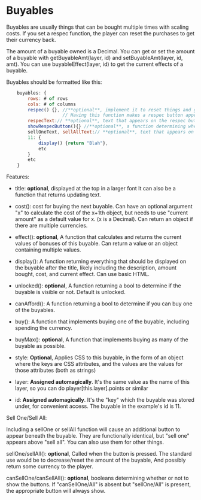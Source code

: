 # Buyables

Buyables are usually things that can be bought multiple times with scaling costs. If you set a respec function,
the player can reset the purchases to get their currency back.

The amount of a buyable owned is a Decimal.
You can get or set the amount of a buyable with getBuyableAmt(layer, id) and setBuyableAmt(layer, id, amt).
You can use buyableEffect(layer, id) to get the current effects of a buyable.

Buyables should be formatted like this:

```js
    buyables: {
        rows: # of rows
        cols: # of columns
        respec() {}, //**optional**, implement it to reset things and give back your currency.
                     // Having this function makes a respec button appear
        respecText:// **optional**, text that appears on the respec button
        showRespecButton(){} //**optional**, a function determining whether or not to show the button. Defaults to true if absent.
        sellOneText, sellAllText:// **optional**, text that appears on the "sell one" and "sell all" buttons respectively (if you are using them)
        11: {
            display() {return "Blah"},
            etc
        }
        etc
    }
```

Features:

- title: **optional**, displayed at the top in a larger font
         It can also be a function that returns updating text.

- cost(): cost for buying the next buyable. Can have an optional argument "x" to calculate the cost of the x+1th object,
          but needs to use "current amount" as a default value for x. (x is a Decimal).
          Can return an object if there are multiple currencies.
                    
- effect(): **optional**, A function that calculates and returns the current values of bonuses
            of this buyable. Can return a value or an object containing multiple values.

- display(): A function returning everything that should be displayed on the buyable after the title, likely
           including the description, amount bought, cost, and current effect. Can use basic HTML.

- unlocked(): **optional**, A function returning a bool to determine if the buyable is visible or not. Default is unlocked.

- canAfford(): A function returning a bool to determine if you can buy one of the buyables.

- buy(): A function that implements buying one of the buyable, including spending the currency.

- buyMax(): **optional**, A function that implements buying as many of the buyable as possible.

- style: **Optional**, Applies CSS to this buyable, in the form of an object where the keys are CSS attributes,
         and the values are the values for those attributes (both as strings)
         
- layer: **Assigned automagically**. It's the same value as the name of this layer, so you can do player[this.layer].points or similar

- id: **Assigned automagically**. It's the "key" which the buyable was stored under, for convenient access.
      The buyable in the example's id is 11.

Sell One/Sell All:

Including a sellOne or sellAll function will cause an additional button to appear beneath the buyable.
They are functionally identical, but "sell one" appears above "sell all". You can also use them for other things.

sellOne/sellAll(): **optional**, Called when the button is pressed. The standard use would be to decrease/reset the amount of the buyable,
                   And possibly return some currency to the player.

canSellOne/canSellAll(): **optional**, booleans determining whether or not to show the buttons. If  "canSellOne/All" is absent but 
                         "sellOne/All" is present, the appropriate button will always show.